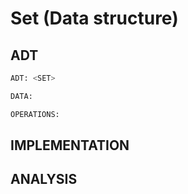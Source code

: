 # Set (Data structure)

## ADT

```py
ADT: <SET>

DATA:

OPERATIONS:
```

## IMPLEMENTATION

## ANALYSIS